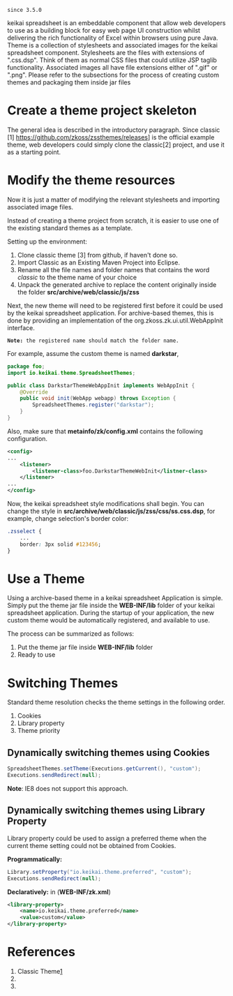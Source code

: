 `since 3.5.0`

keikai spreadsheet is an embeddable component that allow web developers to
use as a building block for easy web page UI construction whilst
delivering the rich functionality of Excel within browsers using pure
Java. Theme is a collection of stylesheets and associated images for the
keikai spreadsheet component. Stylesheets are the files with extensions of
".css.dsp". Think of them as normal CSS files that could utilize JSP
taglib functionality. Associated images all have file extensions either
of ".gif" or ".png". Please refer to the subsections for the process of
creating custom themes and packaging them inside jar files

# Create a theme project skeleton

The general idea is described in the introductory paragraph. Since
classic \[1\] <https://github.com/zkoss/zssthemes/releases>\]</ref> is
the official example theme, web developers could simply clone the
classic\[2\] project, and use it as a starting point.

# Modify the theme resources

Now it is just a matter of modifying the relevant stylesheets and
importing associated image files.

Instead of creating a theme project from scratch, it is easier to use
one of the existing standard themes as a template.

Setting up the environment:

1.  Clone classic theme \[3\] from github, if haven't done so.
2.  Import Classic as an Existing Maven Project into Eclipse.
3.  Rename all the file names and folder names that contains the word
    *classic* to the theme name of your choice
4.  Unpack the generated archive to replace the content originally
    inside the folder **src/archive/web/classic/js/zss**

Next, the new theme will need to be registered first before it could be
used by the keikai spreadsheet application. For archive-based themes, this
is done by providing an implementation of the
<javadoc type="interface">org.zkoss.zk.ui.util.WebAppInit</javadoc>
interface.

**`Note:`**` the registered name should match the folder name.`

For example, assume the custom theme is named **darkstar**,

``` java numberLines
package foo;
import io.keikai.theme.SpreadsheetThemes;

public class DarkstarThemeWebAppInit implements WebAppInit {
    @Override
    public void init(WebApp webapp) throws Exception {
        SpreadsheetThemes.register("darkstar");
    }
}
```

Also, make sure that **metainfo/zk/config.xml** contains the following
configuration.

``` xml
<config>
...
    <listener>
        <listener-class>foo.DarkstarThemeWebInit</listner-class>
    </listener>
...
</config>
```

Now, the keikai spreadsheet style modifications shall begin. You can change
the style in **src/archive/web/classic/js/zss/css/ss.css.dsp**, for
example, change selection's border color:

``` css numberLines
.zsselect {
    ...
    border: 3px solid #123456;
}
```

# Use a Theme

Using a archive-based theme in a keikai spreadsheet Application is simple.
Simply put the theme jar file inside the **WEB-INF/lib** folder of your
keikai spreadsheet application. During the startup of your application, the
new custom theme would be automatically registered, and available to
use.

The process can be summarized as follows:

1.  Put the theme jar file inside **WEB-INF/lib** folder
2.  Ready to use

# Switching Themes

Standard theme resolution checks the theme settings in the following
order.

1.  Cookies
2.  Library property
3.  Theme priority

## Dynamically switching themes using Cookies

``` java
SpreadsheetThemes.setTheme(Executions.getCurrent(), "custom");
Executions.sendRedirect(null);
```

**Note**: IE8 does not support this approach.

## Dynamically switching themes using Library Property

Library property could be used to assign a preferred theme when the
current theme setting could not be obtained from Cookies.

**Programmatically:**

``` java
Library.setProperty("io.keikai.theme.preferred", "custom");
Executions.sendRedirect(null);
```

**Declaratively:** in (**WEB-INF/zk.xml**)

``` xml
<library-property>
    <name>io.keikai.theme.preferred</name>
    <value>custom</value>
</library-property>
```

# References

<references/>

1.  Classic Theme[1](https://github.com/zkoss/zssthemes/releases)
2.  
3.
